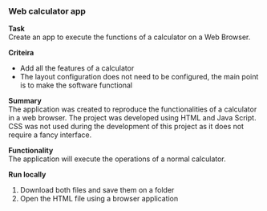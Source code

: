 ### Web calculator app

<b>Task</b><br>
Create an app to execute the functions of a calculator on a Web Browser.

<b>Criteira</b>
<ul>
  <li>Add all the features of a calculator</li>
  <li>The layout configuration does not need to be configured, the main point is to make the software functional</li>
</ul>

<b>Summary</b><br>
The application was created to reproduce the functionalities of a calculator in a web browser. The project was developed using HTML and Java Script. CSS was not used during the development of this project as it does not require a fancy interface.

<b>Functionality</b><br>
The application will execute the operations of a normal calculator.

<b>Run locally</b><br>
<ol>
  <li>Download both files and save them on a folder</li>
  <li>Open the HTML file using a browser application</li>
</ol>

